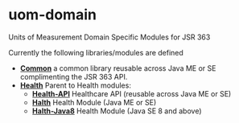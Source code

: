 # uom-domain

Units of Measurement Domain Specific Modules for JSR 363

Currently the following libraries/modules are defined

* [**Common**](common) a common library reusable across Java ME or SE complimenting the JSR 363 API.
* [**Health**](health) Parent to Health modules:
  * [**Health-API**](helth/health-api) Healthcare API (reusable across Java ME or SE)
  * [**Halth**](health/health) Health Module (Java ME or SE)
  * [**Halth-Java8**](health/health-java8) Health Module (Java SE 8 and above)
